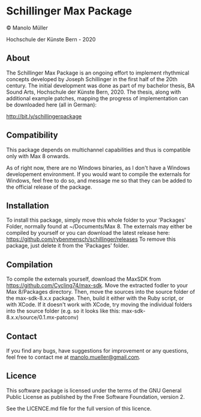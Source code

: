 # Schillinger Max Package

© Manolo Müller

Hochschule der Künste Bern - 2020

## About

The Schillinger Max Package is an ongoing effort to implement rhythmical concepts developed by Joseph Schillinger in the first half of the 20th century. The initial development was done as part of my bachelor thesis, BA Sound Arts, Hochschule der Künste Bern, 2020. The thesis, along with additional example patches, mapping the progress of implementation can be downloaded here (all in German):

<http://bit.ly/schillingerpackage>

## Compatibility

This package depends on multichannel capabilities and thus is compatible only with Max 8 onwards.

As of right now, there are no Windows binaries, as I don't have a Windows developement environment. If you would want to compile the externals for Windows, feel free to do so, and message me so that they can be added to the official release of the package.

## Installation

To install this package, simply move this whole folder to your 'Packages' Folder, normally found at ~/Documents/Max 8.
The externals may either be compiled by yourself or you can download the latest release here:
<https://github.com/rybenmensch/schillinger/releases>
To remove this package, just delete it from the 'Packages' folder.

## Compilation

To compile the externals yourself, download the MaxSDK from <https://github.com/Cycling74/max-sdk>. Move the extracted fodler to your Max 8/Packages directory. Then, move the sources into the source folder of the max-sdk-8.x.x package. Then, build it either with the Ruby script, or with XCode. If it doesn't work with XCode, try moving the individual folders into the source folder (e.g. so it looks like this: max-sdk-8.x.x/source/0.1.mx-patconv)

## Contact

If you find any bugs, have suggestions for improvement or any questions, feel free to contact me at manolo.mueller@gmail.com.

## Licence

This software package is licensed under the terms of the GNU General Public License as published by the Free Software Foundation, version 2.

See the LICENCE.md file for the full version of this licence.
